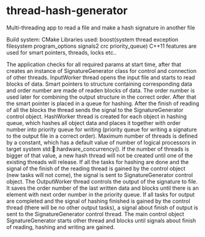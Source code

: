 # thread-hash-generator
Multi-threading app to read a file and make a hash signature in another file

Build system: CMake
Libraries used: boost(system thread exception filesystem program_options signals2 crc priority_queue)
C++11 features are used for smart pointers, threads, locks etc..

The application checks for all required params at start time, after that creates an instance of SignatureGenerator class for control and connection of other threads.
InputWorker thread opens the input file and starts to read blocks of data. Smart pointers to structure containing corresponding data and order number are made of readen blocks of data. The order number is used later for combining the output structure in the correct order. After that the smart pointer is placed in a queue for hashing. After the finish of reading of all the blocks the thread sends the signal to the SignatureGenerator control object. 
HashWorker thread is created for each object in hashing queue, which hashes all object data and places it together with order number into priority queue for writing (priority queue for writing a signature  to the output file in a correct order). Maximum number of threads is defined by a constant, which has a default value of number of logical processors in target system  std::thread::hardware_concurrency(). If the number of threads is bigger of that value, a new hash thread will not be created until one of the existing threads will release. If all the tasks for hashing are done and the signal of the finish of the reading thread is gained by the control object (new tasks will not come), the signal is sent to SignatureGenerator control object.
The OutputWorker thread controls the output of the signature to file. It saves the order number of the last written data and blocks until there is an element with next order number in the priority queue. If all tasks for output are completed and the signal of hashing finished is gained by the control thread (there will be no other output tasks), a signal about finish of output is sent to the SignatureGenerator control thread.
The main control object SignatureGenerator starts other thread and blocks until signals about finish of reading, hashing and writing are gained. 
